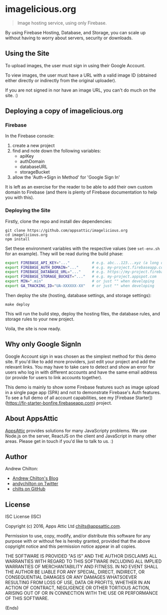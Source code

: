 # imagelicious.org #

> Image hosting service, using only Firebase.

By using Firebase Hosting, Database, and Storage, you can scale up without having to worry about servers, security or
downloads.

## Using the Site ##

To upload images, the user must sign in using their Google Account.

To view images, the user must have a URL with a valid image ID (obtained either directly or indirectly from the
original uploader).

If you are not signed in nor have an image URL, you can't do much on the site. :)

## Deploying a copy of imagelicious.org ##

### Firebase ###

In the Firebase console:

1. create a new project
2. find and note down the following variables:
    * apiKey
    * authDomain
    * databaseURL
    * storageBucket
3. allow the 'Auth->Sign in Method' for 'Google Sign In'

It is left as an exercise for the reader to be able to add their own custom domain to Firebase (and there is plenty of
Firebase documentation to help you with this).

### Deploying the Site ###

Firstly, clone the repo and install dev dependencies:

```
git clone https://github.com/appsattic/imagelicious.org
cd imagelicious.org
npm install
```

Set these environment variables with the respective values (see `set-env.sh` for an example). They will be read during
the build phase:

```sh
export FIREBASE_API_KEY="..."          # e.g. abc...123...xyz (a long opaque string)
export FIREBASE_AUTH_DOMAIN="..."      # e.g. my-project.firebaseapp.com
export FIREBASE_DATABASE_URL="..."     # e.g. https://my-project.firebaseio.com
export FIREBASE_STORAGE_BUCKET="..."   # e.g. my-project.appspot.com
export MIN=".min"                      # or just "" when developing
export GA_TRACKING_ID="UA-XXXXXX-XX"   # or just "" when developing
```

Then deploy the site (hosting, database settings, and storage settings):

```
make deploy
```

This will run the build step, deploy the hosting files, the database rules, and storage rules to your new project.

Voila, the site is now ready.

## Why only Google SignIn ##

Google Account sign in was chosen as the simplest method for this demo site. If you'd like to add more providers, just
edit your project and add the relevant links. You may have to take care to detect and show an error for users who log
in with different accounts and have the same email address (or provide for users to link accounts together).

This demo is mainly to show some Firebase features such as image upload in a single page app (SPA) and not to
demonstrate Firebase's Auth features. To see a full demo of all account capabilities, see my
[Firebase Starter])(https://fir-starter-bonfire.firebaseapp.com) project.

## About AppsAttic ##

[AppsAttic](http://appsattic.com/) provides solutions for many JavaScripty problems. We use Node.js on the server,
ReactJS on the client and JavaScript in many other areas. Please get in touch if you'd like to talk to us. :)

## Author ##

Andrew Chilton:

* [Andrew Chilton's Blog](https://chilts.org/)
* [andychilton on Twitter](https://twitter.com/andychilton)
* [chilts on GitHub](https://github.com/chilts)

## License ##

ISC License (ISC)

Copyright (c) 2016, Apps Attic Ltd <chilts@appsattic.com>.

Permission to use, copy, modify, and/or distribute this software for any purpose with or without fee is hereby granted,
provided that the above copyright notice and this permission notice appear in all copies.

THE SOFTWARE IS PROVIDED "AS IS" AND THE AUTHOR DISCLAIMS ALL WARRANTIES WITH REGARD TO THIS SOFTWARE INCLUDING ALL
IMPLIED WARRANTIES OF MERCHANTABILITY AND FITNESS. IN NO EVENT SHALL THE AUTHOR BE LIABLE FOR ANY SPECIAL, DIRECT,
INDIRECT, OR CONSEQUENTIAL DAMAGES OR ANY DAMAGES WHATSOEVER RESULTING FROM LOSS OF USE, DATA OR PROFITS, WHETHER IN AN
ACTION OF CONTRACT, NEGLIGENCE OR OTHER TORTIOUS ACTION, ARISING OUT OF OR IN CONNECTION WITH THE USE OR PERFORMANCE OF
THIS SOFTWARE.

(Ends)
